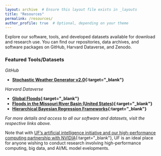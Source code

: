 ```yaml
---
layout: archive  # Ensure this layout file exists in _layouts
title: "Resources"
permalink: /resources/
author_profile: true  # Optional, depending on your theme
---
```


Explore our software, tools, and developed datasets available for download and research use. You can find our repositories, data archives, and software packages on GitHub, Harvard Dataverse, and Zenodo.

### Featured Tools/Datasets

*GitHub*
- **[Stochastic Weather Generator v2.0](https://github.com/nassernajibi/WGEN-v2.0){:target="_blank"}**

*Harvard Dataverse*
- **[Global Floods](https://dataverse.harvard.edu/dataverse/dfo1985to2015){:target="_blank"}**
- **[Floods in the Missouri River Basin (United States)](https://dataverse.harvard.edu/dataverse/MRB){:target="_blank"}**
- **[Hierarchical Bayesian Regression Frameworks](https://dataverse.harvard.edu/dataverse/bayesian){:target="_blank"}**


*For more details and access to all our software and datasets, visit the respective links above.*

Note that with [UF’s artificial intelligence initiative and our high-performance computing partnership with NVIDIA](https://www.rc.ufl.edu/about/hipergator/){:target="_blank"}, UF is an ideal place for anyone wishing to conduct research involving high-performance computing, big data, and AI/ML model evelopments.
